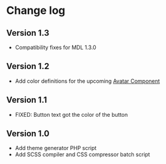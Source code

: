 Change log
==========

Version 1.3
-----------
* Compatibility fixes for MDL 1.3.0

Version 1.2
-----------
* Add color definitions for the upcoming [Avatar Component](https://github.com/Gixx/mdl-components-ext)

Version 1.1
-----------
* FIXED: Button text got the color of the button

Version 1.0
-----------
* Add theme generator PHP script
* Add SCSS compiler and CSS compressor batch script

